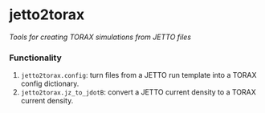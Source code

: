 # jetto2torax

*Tools for creating TORAX simulations from JETTO files*


### Functionality

1. `jetto2torax.config`: turn files from a JETTO run template into a TORAX config dictionary.
2. `jetto2torax.jz_to_jdotB`: convert a JETTO current density to a TORAX current density.


